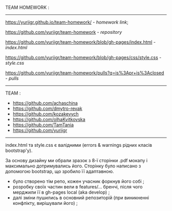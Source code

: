 TEAM HOMEWORK :

---
https://yuriigr.github.io/team-homework/ - *homework link*;

https://github.com/yuriigr/team-homework - *repository*

https://github.com/yuriigr/team-homework/blob/gh-pages/index.html - *index.html*

https://github.com/yuriigr/team-homework/blob/gh-pages/css/style.css - *style.css*

https://github.com/yuriigr/team-homework/pulls?q=is%3Apr+is%3Aclosed - *pulls*

---
  TEAM :
- https://github.com/achaschina
- https://github.com/dmytro-revak
- https://github.com/kozakevych
- https://github.com/olhaKvitkovska
- https://github.com/TamTania
- https://github.com/yuriigr

---
index.html та style.css є валідними (errors & warnings рідних класів bootstrap'y).

За основу дизайну ми обрали зразок з 8-ї сторінки .pdf мокапу і максимально дотримувались його. 
Сторінку було написано з допомогою bootstrap, що зробило її адаптавною. 

- було створено тім репо, кожен учасник форкнув його собі ;
- розробку своїх частин вели в features/... бренчі, після чого мерджили її в gh-pages local (aka develop) ;
- далі зміни пушились в основний репозиторій (при виникненні конфлікту, вирішували його) ;
